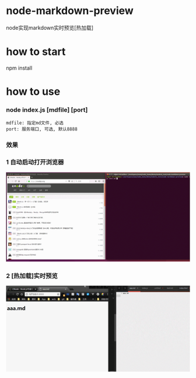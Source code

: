 # node-markdown-preview
node实现markdown实时预览[热加载]

# how to start
npm install

# how to use
### node index.js [mdfile] [port]
    mdfile: 指定md文件, 必选
    port: 服务端口, 可选, 默认8888

### 效果
### 1 自动启动打开浏览器
![](./img/1.gif)

### 2 [热加载]实时预览
![](./img/2.gif)




